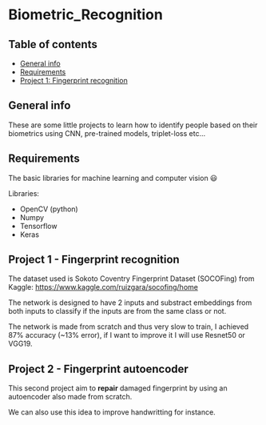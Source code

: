 # Biometric_Recognition

## Table of contents
* [General info](#general-info)
* [Requirements](#requirements)
* [Project 1: Fingerprint recognition](#Project-1---Fingerprint-recognition)

## General info
These are some little projects to learn how to identify people based on their biometrics using CNN, pre-trained models, triplet-loss etc...

## Requirements

The basic libraries for machine learning and computer vision 😃

Libraries:
* OpenCV (python)
* Numpy
* Tensorflow
* Keras

## Project 1 - Fingerprint recognition

The dataset used is Sokoto Coventry Fingerprint Dataset (SOCOFing) from Kaggle: https://www.kaggle.com/ruizgara/socofing/home

The network is designed to have 2 inputs and substract embeddings from both inputs to classify if the inputs are from the same class or not.

The network is made from scratch and thus very slow to train, I achieved 87% accuracy (~13% error), if I want to improve it I will use Resnet50 or VGG19.

## Project 2 - Fingerprint autoencoder

This second project aim to **repair** damaged fingerprint by using an autoencoder also made from scratch.

We can also use this idea to improve handwritting for instance.
